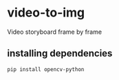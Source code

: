 # video-to-img

Video storyboard frame by frame

## installing dependencies

```sh
pip install opencv-python
```
